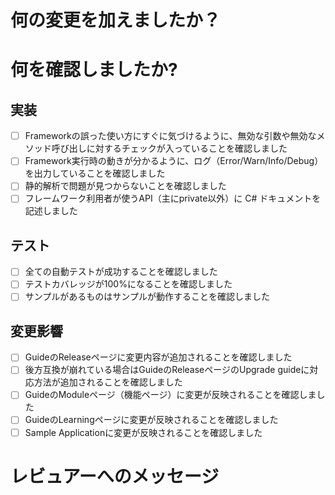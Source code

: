 # 何の変更を加えましたか？

# 何を確認しましたか?

## 実装

- [ ] Frameworkの誤った使い方にすぐに気づけるように、無効な引数や無効なメソッド呼び出しに対するチェックが入っていることを確認しました
- [ ] Framework実行時の動きが分かるように、ログ（Error/Warn/Info/Debug）を出力していることを確認しました
- [ ] 静的解析で問題が見つからないことを確認しました
- [ ] フレームワーク利用者が使うAPI（主にprivate以外）に C# ドキュメントを記述しました

## テスト

- [ ] 全ての自動テストが成功することを確認しました
- [ ] テストカバレッジが100%になることを確認しました
- [ ] サンプルがあるものはサンプルが動作することを確認しました

## 変更影響

- [ ] GuideのReleaseページに変更内容が追加されることを確認しました
- [ ] 後方互換が崩れている場合はGuideのReleaseページのUpgrade guideに対応方法が追加されることを確認しました
- [ ] GuideのModuleページ（機能ページ）に変更が反映されることを確認しました
- [ ] GuideのLearningページに変更が反映されることを確認しました
- [ ] Sample Applicationに変更が反映されることを確認しました

# レビュアーへのメッセージ
